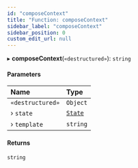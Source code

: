 ```yaml
---
id: "composeContext"
title: "Function: composeContext"
sidebar_label: "composeContext"
sidebar_position: 0
custom_edit_url: null
---
```


▸ **composeContext**(`«destructured»`): `string`

#### Parameters

| Name | Type |
| :------ | :------ |
| `«destructured»` | `Object` |
| › `state` | [`State`](../interfaces/State.md) |
| › `template` | `string` |

#### Returns

`string`
